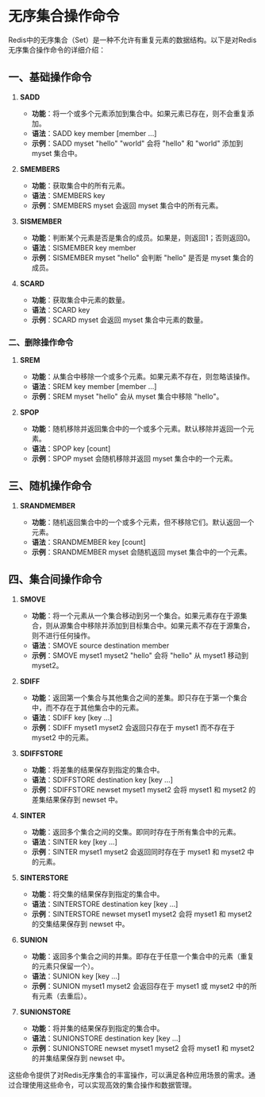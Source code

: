# 无序集合操作命令

Redis中的无序集合（Set）是一种不允许有重复元素的数据结构。以下是对Redis无序集合操作命令的详细介绍：

## 一、基础操作命令

1. **SADD**

   * **功能**：将一个或多个元素添加到集合中。如果元素已存在，则不会重复添加。
   * **语法**：SADD key member [member ...]
   * **示例**：SADD myset "hello" "world" 会将 "hello" 和 "world" 添加到 myset 集合中。

2. **SMEMBERS**

   * **功能**：获取集合中的所有元素。
   * **语法**：SMEMBERS key
   * **示例**：SMEMBERS myset 会返回 myset 集合中的所有元素。

3. **SISMEMBER**

   * **功能**：判断某个元素是否是集合的成员。如果是，则返回1；否则返回0。
   * **语法**：SISMEMBER key member
   * **示例**：SISMEMBER myset "hello" 会判断 "hello" 是否是 myset 集合的成员。

4. **SCARD**

   * **功能**：获取集合中元素的数量。
   * **语法**：SCARD key
   * **示例**：SCARD myset 会返回 myset 集合中元素的数量。

### 二、删除操作命令

1. **SREM**

   * **功能**：从集合中移除一个或多个元素。如果元素不存在，则忽略该操作。
   * **语法**：SREM key member [member ...]
   * **示例**：SREM myset "hello" 会从 myset 集合中移除 "hello"。

2. **SPOP**

   * **功能**：随机移除并返回集合中的一个或多个元素。默认移除并返回一个元素。
   * **语法**：SPOP key [count]
   * **示例**：SPOP myset 会随机移除并返回 myset 集合中的一个元素。

## 三、随机操作命令

1. **SRANDMEMBER**

   * **功能**：随机返回集合中的一个或多个元素，但不移除它们。默认返回一个元素。
   * **语法**：SRANDMEMBER key [count]
   * **示例**：SRANDMEMBER myset 会随机返回 myset 集合中的一个元素。

## 四、集合间操作命令

1. **SMOVE**

   * **功能**：将一个元素从一个集合移动到另一个集合。如果元素存在于源集合，则从源集合中移除并添加到目标集合中。如果元素不存在于源集合，则不进行任何操作。
   * **语法**：SMOVE source destination member
   * **示例**：SMOVE myset1 myset2 "hello" 会将 "hello" 从 myset1 移动到 myset2。

2. **SDIFF**

   * **功能**：返回第一个集合与其他集合之间的差集。即只存在于第一个集合中，而不存在于其他集合中的元素。
   * **语法**：SDIFF key [key ...]
   * **示例**：SDIFF myset1 myset2 会返回只存在于 myset1 而不存在于 myset2 中的元素。

3. **SDIFFSTORE**

   * **功能**：将差集的结果保存到指定的集合中。
   * **语法**：SDIFFSTORE destination key [key ...]
   * **示例**：SDIFFSTORE newset myset1 myset2 会将 myset1 和 myset2 的差集结果保存到 newset 中。

4. **SINTER**

   * **功能**：返回多个集合之间的交集。即同时存在于所有集合中的元素。
   * **语法**：SINTER key [key ...]
   * **示例**：SINTER myset1 myset2 会返回同时存在于 myset1 和 myset2 中的元素。

5. **SINTERSTORE**

   * **功能**：将交集的结果保存到指定的集合中。
   * **语法**：SINTERSTORE destination key [key ...]
   * **示例**：SINTERSTORE newset myset1 myset2 会将 myset1 和 myset2 的交集结果保存到 newset 中。

6. **SUNION**

   * **功能**：返回多个集合之间的并集。即存在于任意一个集合中的元素（重复的元素只保留一个）。
   * **语法**：SUNION key [key ...]
   * **示例**：SUNION myset1 myset2 会返回存在于 myset1 或 myset2 中的所有元素（去重后）。

7. **SUNIONSTORE**

   * **功能**：将并集的结果保存到指定的集合中。
   * **语法**：SUNIONSTORE destination key [key ...]
   * **示例**：SUNIONSTORE newset myset1 myset2 会将 myset1 和 myset2 的并集结果保存到 newset 中。

这些命令提供了对Redis无序集合的丰富操作，可以满足各种应用场景的需求。通过合理使用这些命令，可以实现高效的集合操作和数据管理。
